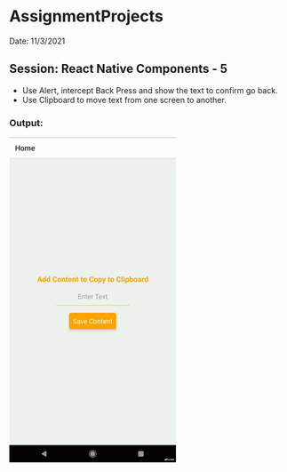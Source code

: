 # AssignmentProjects

Date: 11/3/2021

## Session: React Native Components - 5

* Use Alert, intercept Back Press and show the text to confirm go back.
* Use Clipboard to move text from one screen to another.

### Output:
<img width="300px" src="./src/assets/gif.gif"></img>